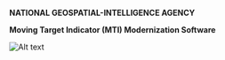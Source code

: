 **NATIONAL GEOSPATIAL-INTELLIGENCE AGENCY**

**Moving Target Indicator (MTI) Modernization Software**

![Alt text][logo]

[logo]: https://www.nga.mil/MediaRoom/Press%20Kit/PublishingImages/NGA_Seal_bw_150dpi.bmp
